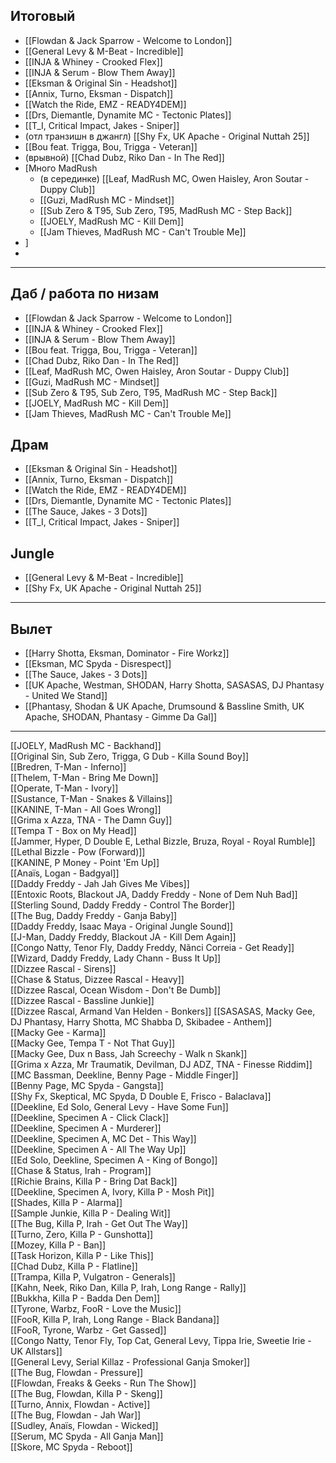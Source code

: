 ## Итоговый

- [[Flowdan & Jack Sparrow - Welcome to London]]
- [[General Levy & M-Beat - Incredible]]
- [[INJA & Whiney - Crooked Flex]]
- [[INJA & Serum - Blow Them Away]]
- [[Eksman & Original Sin - Headshot]]
- [[Annix, Turno, Eksman - Dispatch]]  
- [[Watch the Ride, EMZ - READY4DEM]]  
- [[Drs, Diemantle, Dynamite MC - Tectonic Plates]]  
- [[T_I, Critical Impact, Jakes - Sniper]]  
- (отл транзишн в джангл) [[Shy Fx, UK Apache - Original Nuttah 25]]  
- [[Bou feat. Trigga, Bou, Trigga - Veteran]]  
- (врывной) [[Chad Dubz, Riko Dan - In The Red]]  
- [Много MadRush
	- (в серединке) [[Leaf, MadRush MC, Owen Haisley, Aron Soutar - Duppy Club]]  
	- [[Guzi, MadRush MC - Mindset]]  
	- [[Sub Zero & T95, Sub Zero, T95, MadRush MC - Step Back]]  
	- [[JOELY, MadRush MC - Kill Dem]]  
	- [[Jam Thieves, MadRush MC - Can't Trouble Me]]  
- ]
- 

---
## Даб / работа по низам

- [[Flowdan & Jack Sparrow - Welcome to London]]
- [[INJA & Whiney - Crooked Flex]]
- [[INJA & Serum - Blow Them Away]]
- [[Bou feat. Trigga, Bou, Trigga - Veteran]]  
- [[Chad Dubz, Riko Dan - In The Red]]  
- [[Leaf, MadRush MC, Owen Haisley, Aron Soutar - Duppy Club]]  
- [[Guzi, MadRush MC - Mindset]]  
- [[Sub Zero & T95, Sub Zero, T95, MadRush MC - Step Back]]  
- [[JOELY, MadRush MC - Kill Dem]]  
- [[Jam Thieves, MadRush MC - Can't Trouble Me]]  

## Драм

- [[Eksman & Original Sin - Headshot]]
- [[Annix, Turno, Eksman - Dispatch]]  
- [[Watch the Ride, EMZ - READY4DEM]]  
- [[Drs, Diemantle, Dynamite MC - Tectonic Plates]]  
- [[The Sauce, Jakes - 3 Dots]]  
- [[T_I, Critical Impact, Jakes - Sniper]]  
## Jungle

- [[General Levy & M-Beat - Incredible]]
- [[Shy Fx, UK Apache - Original Nuttah 25]]  


---

## Вылет

- [[Harry Shotta, Eksman, Dominator - Fire Workz]]  
- [[Eksman, MC Spyda - Disrespect]]  
- [[The Sauce, Jakes - 3 Dots]]  
- [[UK Apache, Westman, SHODAN, Harry Shotta, SASASAS, DJ Phantasy - United We Stand]]
- [[Phantasy, Shodan & UK Apache, Drumsound & Bassline Smith, UK Apache, SHODAN, Phantasy - Gimme Da Gal]]  


---

  




[[JOELY, MadRush MC - Backhand]]  
[[Original Sin, Sub Zero, Trigga, G Dub - Killa Sound Boy]]  
[[Bredren, T-Man - Inferno]]  
[[Thelem, T-Man - Bring Me Down]]  
[[Operate, T-Man - Ivory]]  
[[Sustance, T-Man - Snakes & Villains]]  
[[KANINE, T-Man - All Goes Wrong]]  
[[Grima x Azza, TNA - The Damn Guy]]  
[[Tempa T - Box on My Head]]  
[[Jammer, Hyper, D Double E, Lethal Bizzle, Bruza, Royal - Royal Rumble]]  
[[Lethal Bizzle - Pow (Forward)]]  
[[KANINE, P Money - Point 'Em Up]]  
[[Anaïs, Logan - Badgyal]]  
[[Daddy Freddy - Jah Jah Gives Me Vibes]]  
[[Entoxic Roots, Blackout JA, Daddy Freddy - None of Dem Nuh Bad]]  
[[Sterling Sound, Daddy Freddy - Control The Border]]  
[[The Bug, Daddy Freddy - Ganja Baby]]  
[[Daddy Freddy, Isaac Maya - Original Jungle Sound]]  
[[J-Man, Daddy Freddy, Blackout JA - Kill Dem Again]]  
[[Congo Natty, Tenor Fly, Daddy Freddy, Nãnci Correia - Get Ready]]  
[[Wizard, Daddy Freddy, Lady Chann - Buss It Up]]  
[[Dizzee Rascal - Sirens]]  
[[Chase & Status, Dizzee Rascal - Heavy]]  
[[Dizzee Rascal, Ocean Wisdom - Don't Be Dumb]]  
[[Dizzee Rascal - Bassline Junkie]]  
[[Dizzee Rascal, Armand Van Helden - Bonkers]] 
[[SASASAS, Macky Gee, DJ Phantasy, Harry Shotta, MC Shabba D, Skibadee - Anthem]]  
[[Macky Gee - Karma]]  
[[Macky Gee, Tempa T - Not That Guy]]  
[[Macky Gee, Dux n Bass, Jah Screechy - Walk n Skank]]  
[[Grima x Azza, Mr Traumatik, Devilman, DJ ADZ, TNA - Finesse Riddim]]  
[[MC Bassman, Deekline, Benny Page - Middle Finger]]  
[[Benny Page, MC Spyda - Gangsta]]  
[[Shy Fx, Skeptical, MC Spyda, D Double E, Frisco - Balaclava]]  
[[Deekline, Ed Solo, General Levy - Have Some Fun]]  
[[Deekline, Specimen A - Click Clack]]  
[[Deekline, Specimen A - Murderer]]  
[[Deekline, Specimen A, MC Det - This Way]]  
[[Deekline, Specimen A - All The Way Up]]  
[[Ed Solo, Deekline, Specimen A - King of Bongo]]  
[[Chase & Status, Irah - Program]]  
[[Richie Brains, Killa P - Bring Dat Back]]  
[[Deekline, Specimen A, Ivory, Killa P - Mosh Pit]]  
[[Shades, Killa P - Alarma]]  
[[Sample Junkie, Killa P - Dealing Wit]]  
[[The Bug, Killa P, Irah - Get Out The Way]]  
[[Turno, Zero, Killa P - Gunshotta]]  
[[Mozey, Killa P - Ban]]  
[[Task Horizon, Killa P - Like This]]  
[[Chad Dubz, Killa P - Flatline]]  
[[Trampa, Killa P, Vulgatron - Generals]]  
[[Kahn, Neek, Riko Dan, Killa P, Irah, Long Range - Rally]]  
[[Bukkha, Killa P - Badda Den Dem]]  
[[Tyrone, Warbz, FooR - Love the Music]]  
[[FooR, Killa P, Irah, Long Range - Black Bandana]]  
[[FooR, Tyrone, Warbz - Get Gassed]]  
[[Congo Natty, Tenor Fly, Top Cat, General Levy, Tippa Irie, Sweetie Irie - UK Allstars]]  
[[General Levy, Serial Killaz - Professional Ganja Smoker]]  
[[The Bug, Flowdan - Pressure]]  
[[Flowdan, Freaks & Geeks - Run The Show]]  
[[The Bug, Flowdan, Killa P - Skeng]]  
[[Turno, Annix, Flowdan - Active]]  
[[The Bug, Flowdan - Jah War]]  
[[Sudley, Anaïs, Flowdan - Wicked]]  
[[Serum, MC Spyda - All Ganja Man]]  
[[Skore, MC Spyda - Reboot]]

